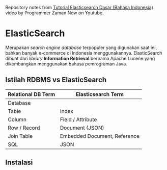 Repository notes from [Tutorial Elasticsearch Dasar (Bahasa Indonesia)](https://youtu.be/JfW7tg0yWsc?si=-WyReWV3ZBTCBFfC) video by Programmer Zaman Now on Youtube.

# ElasticSearch
Merupakan *search engine database* terpopuler yang digunakan saat ini, bahkan banyak e-commerce di Indonesia menggunakannya. ElasticSearch dibuat dari *library* **Information Retrieval** bernama Apache Lucene yang dikembangkan menggunakan bahasa pemrograman Java.

## Istilah RDBMS vs ElasticSearch
| Relational DB Term | Elasticsearch Term |
|--------------------|--------------------|
| Database           |                    |
| Table              |   Index |
| Column             | Field / Attribute  |
| Row / Record       | Document (JSON)    |
| Join Table         | Embedded Document, Reference |
| SQL                | JSON |

## Instalasi